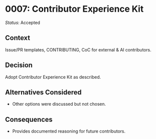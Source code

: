 # 0007: Contributor Experience Kit

*Status*: Accepted

## Context
Issue/PR templates, CONTRIBUTING, CoC for external & AI contributors.

## Decision
Adopt Contributor Experience Kit as described.

## Alternatives Considered
- Other options were discussed but not chosen.

## Consequences
- Provides documented reasoning for future contributors.
